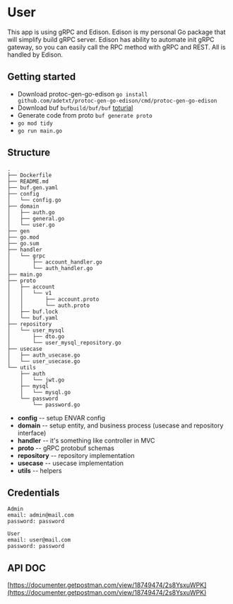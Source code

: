 # User

This app is using gRPC and Edison. Edison is my personal Go package that will simplify build gRPC server. Edison has ability to automate init gRPC gateway, so you can easily call the RPC method with gRPC and REST. All is handled by Edison.

## Getting started
- Download protoc-gen-go-edison `go install github.com/adetxt/protoc-gen-go-edison/cmd/protoc-gen-go-edison`
- Download buf `bufbuild/buf/buf` [toturial](https://docs.buf.build/installation)
- Generate code from proto `buf generate proto`
- `go mod tidy`
- `go run main.go`

## Structure

```
.
├── Dockerfile
├── README.md
├── buf.gen.yaml
├── config
│   └── config.go
├── domain
│   ├── auth.go
│   ├── general.go
│   └── user.go
├── gen
├── go.mod
├── go.sum
├── handler
│   └── grpc
│       ├── account_handler.go
│       └── auth_handler.go
├── main.go
├── proto
│   ├── account
│   │   └── v1
│   │       ├── account.proto
│   │       └── auth.proto
│   ├── buf.lock
│   └── buf.yaml
├── repository
│   └── user_mysql
│       ├── dto.go
│       └── user_mysql_repository.go
├── usecase
│   ├── auth_usecase.go
│   └── user_usecase.go
└── utils
    ├── auth
    │   └── jwt.go
    ├── mysql
    │   └── mysql.go
    └── password
        └── password.go
```

- **config** -- setup ENVAR config
- **domain** -- setup entity, and business process (usecase and repository interface)
- **handler** -- it's something like controller in MVC
- **proto** -- gRPC protobuf schemas
- **repository** -- repository implementation
- **usecase** -- usecase implementation
- **utils** -- helpers

## Credentials
```
Admin
email: admin@mail.com
password: password

User
email: user@mail.com
password: password
```

## API DOC
[https://documenter.getpostman.com/view/18749474/2s8YsxuWPK](https://documenter.getpostman.com/view/18749474/2s8YsxuWPK)